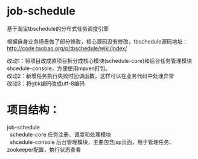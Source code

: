 # job-schedule
基于淘宝tbschedule的分布式任务调度引擎

根据自身业务场景做了部分修改，核心源码没有修改，tbschedule源码地址： http://code.taobao.org/p/tbschedule/wiki/index/

改动1：将项目改成原项目拆分成核心模块(schedule-core)和后台任务管理模块shcedule-console，方便使用maven打包。<br/>
改动2：新增任务执行失败时回调函数，这样可以在业务代码中处理异常<br/>
改动3：将gbk编码改成utf-8编码<br/>

# 项目结构：
job-schedule<br/>
  &nbsp;&nbsp;schedule-core 任务注册、调度和处理模块<br/>
  &nbsp;&nbsp;shcedule-console 后台管理模块，主要包含jsp页面，用于管理任务、zookeeper配置，执行状态查看<br/>
